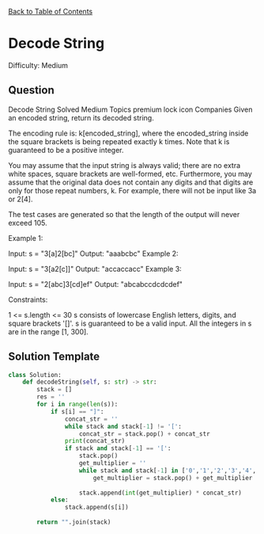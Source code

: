 [Back to Table of Contents](../../README.md)

# Decode String
Difficulty: Medium

## Question
Decode String
Solved
Medium
Topics
premium lock icon
Companies
Given an encoded string, return its decoded string.

The encoding rule is: k[encoded_string], where the encoded_string inside the square brackets is being repeated exactly k times. Note that k is guaranteed to be a positive integer.

You may assume that the input string is always valid; there are no extra white spaces, square brackets are well-formed, etc. Furthermore, you may assume that the original data does not contain any digits and that digits are only for those repeat numbers, k. For example, there will not be input like 3a or 2[4].

The test cases are generated so that the length of the output will never exceed 105.

 

Example 1:

Input: s = "3[a]2[bc]"
Output: "aaabcbc"
Example 2:

Input: s = "3[a2[c]]"
Output: "accaccacc"
Example 3:

Input: s = "2[abc]3[cd]ef"
Output: "abcabccdcdcdef"
 

Constraints:

1 <= s.length <= 30
s consists of lowercase English letters, digits, and square brackets '[]'.
s is guaranteed to be a valid input.
All the integers in s are in the range [1, 300].

## Solution Template
```python
class Solution:
    def decodeString(self, s: str) -> str:
        stack = []
        res = ''
        for i in range(len(s)):
            if s[i] == "]":
                concat_str = ''
                while stack and stack[-1] != '[':
                    concat_str = stack.pop() + concat_str
                print(concat_str)
                if stack and stack[-1] == '[':
                    stack.pop()
                    get_multiplier = ''
                    while stack and stack[-1] in ['0','1','2','3','4','5','6','7','8','9']:
                        get_multiplier = stack.pop() + get_multiplier
                    
                    stack.append(int(get_multiplier) * concat_str)
            else:
                stack.append(s[i])
            
        return "".join(stack)
```
